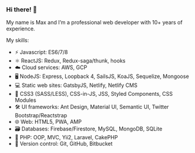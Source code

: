 ### Hi there! 👋

My name is Max and I’m a professional web developer with 10+ years of experience.

My skills:
- ⚡ Javascript: ES6/7/8
- ⚛️ ReactJS: Redux, Redux-saga/thunk, hooks
- ☁️ Cloud services: AWS, GCP
- 🖥️ NodeJS: Express, Loopback 4, SailsJS, KoaJS, Sequelize, Mongoose
- 💻 Static web sites: GatsbyJS, Netlify, Netlify CMS
- 🎨 CSS3 (SASS/LESS), CSS-in-JS, JSS, Styled Components, CSS Modules
- 🛠️ UI frameworks: Ant Design, Material UI, Semantic UI,  Twitter Bootstrap/Reactstrap
- 🌐 Web: HTML5, PWA, AMP
- 🗃️ Databases: Firebase/Firestore, MySQL, MongoDB, SQLite
-	🐘 PHP: OOP, MVC, Yii2, Laravel, CakePHP
-	💾 Version control: Git, GitHub, Bitbucket

<!--
**freshmilkdev/freshmilkdev** is a ✨ _special_ ✨ repository because its `README.md` (this file) appears on your GitHub profile.

Here are some ideas to get you started:

- 🔭 I’m currently working on ...
- 🌱 I’m currently learning ...
- 👯 I’m looking to collaborate on ...
- 🤔 I’m looking for help with ...
- 💬 Ask me about ...
- 📫 How to reach me: ...
- 😄 Pronouns: ...
- ⚡ Fun fact: ...
-->
